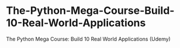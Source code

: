 # The-Python-Mega-Course-Build-10-Real-World-Applications
The Python Mega Course: Build 10 Real World Applications (Udemy) 
